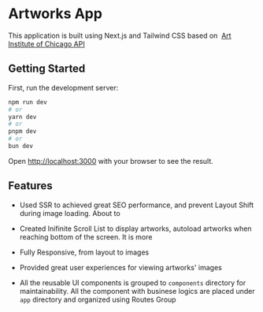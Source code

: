 # Artworks App

This application is built using Next.js and Tailwind CSS based on  [Art Institute of Chicago API](https://api.artic.edu/docs/) 

## Getting Started

First, run the development server:

```bash
npm run dev
# or
yarn dev
# or
pnpm dev
# or
bun dev
```

Open [http://localhost:3000](http://localhost:3000) with your browser to see the result.



## Features

- Used SSR to achieved great SEO performance, and prevent Layout Shift during image loading. About to 

- Created Inifinite Scroll List to display artworks, autoload artworks when reaching bottom of the screen. It is more

- Fully Responsive, from layout to images

- Provided great user experiences for viewing artworks' images

- All the reusable UI components is grouped to `components` directory for maintainability. All the component with businese logics are placed under `app` directory and organized using Routes Group

## 
